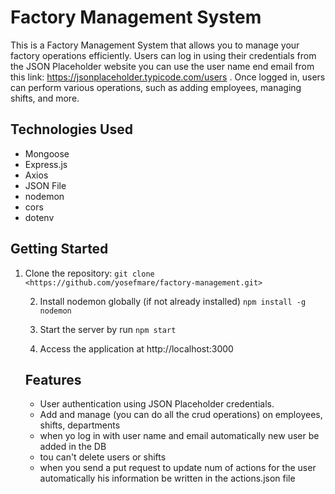 # Factory Management System

This is a Factory Management System that allows you to manage your factory operations efficiently. Users can log in using their credentials from the JSON Placeholder website you can use the user name end email from this link: https://jsonplaceholder.typicode.com/users . Once logged in, users can perform various operations, such as adding employees, managing shifts, and more.

## Technologies Used

- Mongoose
- Express.js
- Axios
- JSON File
- nodemon
- cors
- dotenv

## Getting Started

1. Clone the repository:
   `git clone <https://github.com/yosefmare/factory-management.git>`

   2. Install nodemon globally (if not already installed)
   `npm install -g nodemon`

   3. Start the server by run
   `npm start`

   4. Access the application at http://localhost:3000

   ## Features
    - User authentication using JSON Placeholder credentials.
    - Add and manage (you can do all the crud operations) on employees, shifts, departments
    - when yo log in with user name and email automatically new user be added in the DB
    - tou can't delete users or shifts
    - when you send a put request to update num of actions for the user automatically his information be written in the actions.json file



